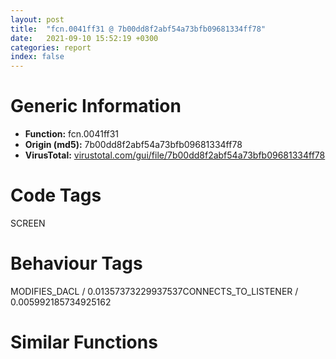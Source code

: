 ```yaml
---
layout: post
title:  "fcn.0041ff31 @ 7b00dd8f2abf54a73bfb09681334ff78"
date:   2021-09-10 15:52:19 +0300
categories: report
index: false
---
```


# Generic Information
- **Function:** fcn.0041ff31
- **Origin (md5):** 7b00dd8f2abf54a73bfb09681334ff78
- **VirusTotal:** [virustotal.com/gui/file/7b00dd8f2abf54a73bfb09681334ff78][virustotal_ref]

# Code Tags
<span class="tag" id="SCREEN">SCREEN</span>


# Behaviour Tags
<span class="bhv-tag" id="MODIFIES_DACL">MODIFIES_DACL / 0.01357373229937537</span><span class="bhv-tag" id="CONNECTS_TO_LISTENER">CONNECTS_TO_LISTENER / 0.005992185734925162</span>

# Similar Functions
<script type="text/javascript" src="https://www.gstatic.com/charts/loader.js"></script>
<script type="text/javascript">

    google.charts.load('current', {'packages':['corechart']});
    google.charts.setOnLoadCallback(drawChart);

    function drawChart() {
    var data = new google.visualization.DataTable();
        data.addColumn('number', 'X');
        data.addColumn('number', 'Y');
        data.addColumn({type: 'string', role: 'tooltip', 'p': {'html': true}});
        data.addColumn({'type': 'string', 'role': 'style'});
        
        data.addRows([
    [-901.08447265625, -1590.907470703125, '<b><a href="/report/fcn.0041ff31@7b00dd8f2abf54a73bfb09681334ff78">fcn.0041ff31</a><br>@7b00dd8f2abf54a73bfb09681334ff78</b><br>push 0x1c<br>mov eax, 0x4501bd<br>call fcn.004377ae<br>mov esi, ecx<br>mov eax, dword[ebp+8]<br>push 0x40<br>mov dword[esi+0x8c], eax<br>call fcn.0040e657<br>pop ecx<br>mov dword[ebp+8], eax<br>and dword[ebp-4], 0<br>test eax, eax<br>je 0x41ff64<br>mov ecx, eax<br>call fcn.0041e721<br>jmp 0x41ff66<br>xor eax, eax<br>or dword[ebp-4], 0xffffffff<br>mov dword[esi+0x134], eax<br>mov eax, dword[eax]<br>mov dword[eax+0x54], 0x7009<br>mov eax, dword[esi+0x134]<br>mov eax, dword[eax]<br>mov eax, dword[eax+0x74]<br>or dword[eax+0x14], 0x40<br>mov eax, dword[esi+0x134]<br>mov eax, dword[eax]<br>mov eax, dword[eax+0x74]<br>and dword[eax+0x14], 0xfffffeff<br>mov eax, dword[esi+0x134]<br>xor edi, edi<br>inc edi<br>push 0x40<br>mov dword[eax+8], edi<br>call fcn.0040e657<br>pop ecx<br>mov dword[ebp+8], eax<br>test eax, eax<br>mov dword[ebp-4], edi<br>je 0x41ffc1<br>mov ecx, eax<br>call fcn.0042fb7d<br>jmp 0x41ffc3<br>xor eax, eax<br>mov ecx, dword[esi+0x8c]<br>push dword[esi+0x134]<br>or dword[ebp-4], 0xffffffff<br>mov dword[esi+0x90], eax<br>mov eax, dword[ecx]<br>call dword[eax+0x170]<br>test eax, eax<br>je 0x420180<br>mov eax, dword[esi+0x134]<br>mov eax, dword[eax]<br>mov eax, dword[eax+0x74]<br>push dword[eax+0x10]<br>lea ebx, [esi+0x94]<br>mov ecx, ebx<br>call fcn.0041cd7d<br>mov edx, dword[esi+0x134]<br>mov edx, dword[edx]<br>mov edx, dword[edx+0x74]<br>mov ecx, dword[esi+0x90]<br>push dword[edx+0x10]<br>mov eax, dword[ecx]<br>call dword[eax+0xc]<br>mov eax, dword[esi+0x90]<br>mov dword[eax+0xc], edi<br>mov eax, dword[ebx]<br>mov ecx, ebx<br>mov dword[esi+0xa0], edi<br>call dword[eax+0x1c]<br>push dword[esi+0x20]<br>call dword[sym.imp.USER32.dll_GetDC]<br>mov ecx, dword[esi+0x90]<br>mov edx, dword[ecx]<br>push eax<br>mov dword[ebp+8], eax<br>call dword[edx+0x10]<br>push dword[esi+0x134]<br>mov ecx, dword[esi+0x8c]<br>push dword[esi+0x90]<br>mov eax, dword[ecx]<br>call dword[eax+0x174]<br>mov ecx, dword[esi+0x90]<br>mov eax, dword[ecx]<br>call dword[eax+0x18]<br>push dword[ebp+8]<br>push dword[esi+0x20]<br>call dword[sym.imp.USER32.dll_ReleaseDC]<br>mov eax, dword[ebx]<br>push 0xffffffffffffffff<br>mov ecx, ebx<br>call dword[eax+0x20]<br>push 0x58<br>lea ebx, [esi+0x9c]<br>push dword[ebx]<br>call dword[sym.imp.GDI32.dll_GetDeviceCaps]<br>push 0x5a<br>push dword[ebx]<br>mov dword[esi+0x124], eax<br>call dword[sym.imp.GDI32.dll_GetDeviceCaps]<br>mov dword[esi+0x128], eax<br>mov eax, dword[esi+0x134]<br>mov eax, dword[eax+0x18]<br>xor ebx, ebx<br>cmp eax, ebx<br>mov dword[esi+0x118], eax<br>jne 0x4200c8<br>mov dword[esi+0x118], edi<br>jmp 0x4200d8<br>mov ecx, dword[esi+0x110]<br>cmp eax, ecx<br>jbe 0x4200d8<br>mov dword[esi+0x118], ecx<br>mov eax, dword[esi+0x118]<br>mov dword[esi+0x108], eax<br>mov eax, 0x454fc0<br>push eax<br>push eax<br>push edi<br>mov ecx, edi<br>push ecx<br>push edi<br>mov ecx, esi<br>call fcn.0041b7b4<br>mov eax, dword[esi+0x134]<br>mov ecx, dword[eax]<br>mov ecx, dword[ecx+0x74]<br>movzx edx, word[ecx+0x1e]<br>cmp dx, 0x8000<br>jae 0x420162<br>movzx ecx, word[ecx+0x1c]<br>movzx edx, dx<br>sub edx, ecx<br>cmp edx, 0x7fff<br>ja 0x420162<br>mov dword[ebp-0x24], 3<br>mov ecx, dword[eax]<br>mov ecx, dword[ecx+0x74]<br>movzx ecx, word[ecx+0x1c]<br>mov dword[ebp-0x20], ecx<br>mov eax, dword[eax]<br>mov eax, dword[eax+0x74]<br>movzx eax, word[eax+0x1e]<br>mov dword[ebp-0x1c], eax<br>push ebx<br>lea eax, [ebp-0x28]<br>push eax<br>push edi<br>mov ecx, esi<br>mov dword[ebp-0x18], edi<br>call fcn.00413b95<br>test eax, eax<br>jne 0x42016d<br>push ebx<br>push dword[ebp-0x1c]<br>mov ecx, esi<br>push dword[ebp-0x20]<br>push edi<br>call fcn.00414763<br>jmp 0x42016d<br>push ebx<br>push edi<br>push dword[esi+0x20]<br>call dword[sym.imp.USER32.dll_ShowScrollBar]<br>mov eax, dword[esi+0x134]<br>push edi<br>push dword[eax+0x14]<br>mov ecx, esi<br>call fcn.0041fcf5<br>mov eax, edi<br>call fcn.0043784d<br>ret 4<br><eoc> ', 'point { fill-color: #e0440e; }'],
[901.08447265625, 1590.907470703125, '<b><a href="/report/fcn.00553644@c60344b51fa39a329b92557d24ff7670">fcn.00553644</a><br>@c60344b51fa39a329b92557d24ff7670</b><br>push 0x260<br>mov eax, 0x5a3d82<br>call fcn.0057a649<br>mov eax, dword[ebp+8]<br>mov esi, dword[sym.imp.KERNEL32.dll_GetModuleHandleW]<br>mov dword[ebp-0x228], eax<br>mov eax, dword[ebp+0xc]<br>xor edi, edi<br>push str.kernel32.dll<br>mov dword[ebp-0x234], eax<br>mov dword[ebp-0x224], edi<br>mov dword[ebp-0x220], edi<br>call esi<br>mov ebx, dword[sym.imp.KERNEL32.dll_GetProcAddress]<br>push str.GetUserDefaultUILanguage<br>push eax<br>mov dword[ebp-0x238], eax<br>call ebx<br>cmp eax, edi<br>je 0x553741<br>call eax<br>mov esi, dword[sym.imp.KERNEL32.dll_ConvertDefaultLocale]<br>movzx eax, ax<br>mov dword[ebp-0x224], eax<br>movzx eax, ax<br>mov ecx, eax<br>shr eax, 0xa<br>mov edi, 0x3ff<br>shl eax, 0xa<br>and ecx, edi<br>movzx ecx, cx<br>movzx eax, ax<br>or eax, ecx<br>push eax<br>mov dword[ebp-0x220], ecx<br>call esi<br>push dword[ebp-0x220]<br>mov dword[ebp-0x24c], eax<br>call esi<br>push str.GetSystemDefaultUILanguage<br>push dword[ebp-0x238]<br>mov dword[ebp-0x248], eax<br>mov dword[ebp-0x220], 2<br>call ebx<br>test eax, eax<br>je 0x5537b1<br>call eax<br>movzx eax, ax<br>mov dword[ebp-0x224], eax<br>movzx eax, ax<br>mov ecx, eax<br>shr eax, 0xa<br>shl eax, 0xa<br>and ecx, edi<br>movzx edi, cx<br>movzx eax, ax<br>or eax, edi<br>push eax<br>call esi<br>push edi<br>mov dword[ebp-0x244], eax<br>call esi<br>mov dword[ebp-0x240], eax<br>mov dword[ebp-0x220], 4<br>jmp 0x5537b1<br>push 0x5de200<br>call esi<br>cmp eax, edi<br>je 0x5537b1<br>lea ecx, [ebp-0x224]<br>push ecx<br>push 0x552ec0<br>push 1<br>push 0x10<br>push eax<br>mov dword[ebp-0x224], edi<br>call dword[sym.imp.KERNEL32.dll_EnumResourceLanguagesW]<br>cmp word[ebp-0x224], di<br>je 0x5537b1<br>movzx eax, word[ebp-0x224]<br>mov esi, dword[sym.imp.KERNEL32.dll_ConvertDefaultLocale]<br>mov ecx, eax<br>shr eax, 0xa<br>shl eax, 0xa<br>and ecx, 0x3ff<br>movzx edi, cx<br>movzx eax, ax<br>or eax, edi<br>push eax<br>call esi<br>push edi<br>mov dword[ebp-0x24c], eax<br>call esi<br>mov dword[ebp-0x248], eax<br>mov dword[ebp-0x220], 2<br>mov eax, dword[ebp-0x220]<br>inc dword[ebp-0x220]<br>mov dword[ebp+eax*4-0x24c], 0x800<br>xor eax, eax<br>mov word[ebp-0x12], ax<br>mov word[ebp-0x14], ax<br>push 0x105<br>lea eax, [ebp-0x21c]<br>push eax<br>mov esi, 0x400000<br>push esi<br>call dword[sym.imp.KERNEL32.dll_GetModuleFileNameW]<br>test eax, eax<br>jne 0x5537f6<br>call fcn.0057a6cc<br>ret 8<br>push 0x20<br>pop edi<br>push edi<br>xor ebx, ebx<br>lea eax, [ebp-0x26c]<br>push ebx<br>push eax<br>call fcn.0057a180<br>add esp, 0xc<br>lea eax, [ebp-0x21c]<br>push 0xffffffffffffffff<br>lea ecx, [ebp-0x230]<br>mov dword[ebp-0x26c], edi<br>mov dword[ebp-0x264], eax<br>mov dword[ebp-0x258], 0x3e8<br>mov dword[ebp-0x250], esi<br>mov dword[ebp-0x268], 0x88<br>call fcn.00552eda<br>lea eax, [ebp-0x26c]<br>push eax<br>lea ecx, [ebp-0x230]<br>mov dword[ebp-4], ebx<br>call fcn.00552f91<br>test al, al<br>je 0x553869<br>lea ecx, [ebp-0x230]<br>call fcn.00552fcb<br>xor esi, esi<br>cmp dword[ebp-0x220], ebx<br>jle 0x553899<br>push dword[ebp+esi*4-0x24c]<br>mov edx, dword[ebp-0x234]<br>mov ecx, dword[ebp-0x228]<br>call fcn.0055341a<br>pop ecx<br>cmp eax, ebx<br>jne 0x55389d<br>inc esi<br>cmp esi, dword[ebp-0x220]<br>jl 0x553873<br>xor esi, esi<br>jmp 0x55389f<br>mov esi, eax<br>or dword[ebp-4], 0xffffffff<br>lea ecx, [ebp-0x230]<br>call fcn.005534e6<br>mov eax, esi<br>jmp 0x5537ee<br><eoc> ', 'null'],

        ]);

    var options = {
        title: 'Similarity Plot',
        legend: 'none',
        colors: ['#dedbd9', '#e6693e', '#ec8f6e', '#f3b49f', '#f6c7b6'],
        tooltip: {isHtml: true, trigger: 'both'},
        explorer: {
        actions: ["dragToZoom", "rightClickToReset"],
        },
        chartArea: {
        width: '80%',
        height: '80%'
        },
        width: '100%',
        height: '100%'
    };

    var chart = new google.visualization.ScatterChart(document.getElementById('chart_div'));

    chart.draw(data, options);
    }
    
</script>


<div id="chart_div" style="width: 100%px; height: 100%;"></div>

# Disassembled Code
{% highlight nasm %}

push 0x1c
mov eax, 0x4501bd
call fcn.004377ae
mov esi, ecx
mov eax, dword[ebp+8]
push 0x40
mov dword[esi+0x8c], eax
call fcn.0040e657
pop ecx
mov dword[ebp+8], eax
and dword[ebp-4], 0
test eax, eax
je 0x41ff64
mov ecx, eax
call fcn.0041e721
jmp 0x41ff66
xor eax, eax
or dword[ebp-4], 0xffffffff
mov dword[esi+0x134], eax
mov eax, dword[eax]
mov dword[eax+0x54], 0x7009
mov eax, dword[esi+0x134]
mov eax, dword[eax]
mov eax, dword[eax+0x74]
or dword[eax+0x14], 0x40
mov eax, dword[esi+0x134]
mov eax, dword[eax]
mov eax, dword[eax+0x74]
and dword[eax+0x14], 0xfffffeff
mov eax, dword[esi+0x134]
xor edi, edi
inc edi
push 0x40
mov dword[eax+8], edi
call fcn.0040e657
pop ecx
mov dword[ebp+8], eax
test eax, eax
mov dword[ebp-4], edi
je 0x41ffc1
mov ecx, eax
call fcn.0042fb7d
jmp 0x41ffc3
xor eax, eax
mov ecx, dword[esi+0x8c]
push dword[esi+0x134]
or dword[ebp-4], 0xffffffff
mov dword[esi+0x90], eax
mov eax, dword[ecx]
call dword[eax+0x170]
test eax, eax
je 0x420180
mov eax, dword[esi+0x134]
mov eax, dword[eax]
mov eax, dword[eax+0x74]
push dword[eax+0x10]
lea ebx, [esi+0x94]
mov ecx, ebx
call fcn.0041cd7d
mov edx, dword[esi+0x134]
mov edx, dword[edx]
mov edx, dword[edx+0x74]
mov ecx, dword[esi+0x90]
push dword[edx+0x10]
mov eax, dword[ecx]
call dword[eax+0xc]
mov eax, dword[esi+0x90]
mov dword[eax+0xc], edi
mov eax, dword[ebx]
mov ecx, ebx
mov dword[esi+0xa0], edi
call dword[eax+0x1c]
push dword[esi+0x20]
call dword[sym.imp.USER32.dll_GetDC]
mov ecx, dword[esi+0x90]
mov edx, dword[ecx]
push eax
mov dword[ebp+8], eax
call dword[edx+0x10]
push dword[esi+0x134]
mov ecx, dword[esi+0x8c]
push dword[esi+0x90]
mov eax, dword[ecx]
call dword[eax+0x174]
mov ecx, dword[esi+0x90]
mov eax, dword[ecx]
call dword[eax+0x18]
push dword[ebp+8]
push dword[esi+0x20]
call dword[sym.imp.USER32.dll_ReleaseDC]
mov eax, dword[ebx]
push 0xffffffffffffffff
mov ecx, ebx
call dword[eax+0x20]
push 0x58
lea ebx, [esi+0x9c]
push dword[ebx]
call dword[sym.imp.GDI32.dll_GetDeviceCaps]
push 0x5a
push dword[ebx]
mov dword[esi+0x124], eax
call dword[sym.imp.GDI32.dll_GetDeviceCaps]
mov dword[esi+0x128], eax
mov eax, dword[esi+0x134]
mov eax, dword[eax+0x18]
xor ebx, ebx
cmp eax, ebx
mov dword[esi+0x118], eax
jne 0x4200c8
mov dword[esi+0x118], edi
jmp 0x4200d8
mov ecx, dword[esi+0x110]
cmp eax, ecx
jbe 0x4200d8
mov dword[esi+0x118], ecx
mov eax, dword[esi+0x118]
mov dword[esi+0x108], eax
mov eax, 0x454fc0
push eax
push eax
push edi
mov ecx, edi
push ecx
push edi
mov ecx, esi
call fcn.0041b7b4
mov eax, dword[esi+0x134]
mov ecx, dword[eax]
mov ecx, dword[ecx+0x74]
movzx edx, word[ecx+0x1e]
cmp dx, 0x8000
jae 0x420162
movzx ecx, word[ecx+0x1c]
movzx edx, dx
sub edx, ecx
cmp edx, 0x7fff
ja 0x420162
mov dword[ebp-0x24], 3
mov ecx, dword[eax]
mov ecx, dword[ecx+0x74]
movzx ecx, word[ecx+0x1c]
mov dword[ebp-0x20], ecx
mov eax, dword[eax]
mov eax, dword[eax+0x74]
movzx eax, word[eax+0x1e]
mov dword[ebp-0x1c], eax
push ebx
lea eax, [ebp-0x28]
push eax
push edi
mov ecx, esi
mov dword[ebp-0x18], edi
call fcn.00413b95
test eax, eax
jne 0x42016d
push ebx
push dword[ebp-0x1c]
mov ecx, esi
push dword[ebp-0x20]
push edi
call fcn.00414763
jmp 0x42016d
push ebx
push edi
push dword[esi+0x20]
call dword[sym.imp.USER32.dll_ShowScrollBar]
mov eax, dword[esi+0x134]
push edi
push dword[eax+0x14]
mov ecx, esi
call fcn.0041fcf5
mov eax, edi
call fcn.0043784d
ret 4

{% endhighlight %}

[virustotal_ref]: https://www.virustotal.com/gui/file/7b00dd8f2abf54a73bfb09681334ff78